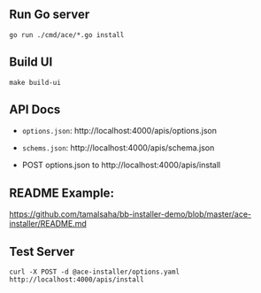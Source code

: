 ## Run Go server

```
go run ./cmd/ace/*.go install
```

## Build UI

```
make build-ui
```

## API Docs

- `options.json`: http://localhost:4000/apis/options.json
- `schems.json`: http://localhost:4000/apis/schema.json

- POST options.json to http://localhost:4000/apis/install

## README Example:

https://github.com/tamalsaha/bb-installer-demo/blob/master/ace-installer/README.md

## Test Server

```
curl -X POST -d @ace-installer/options.yaml http://localhost:4000/apis/install
```
